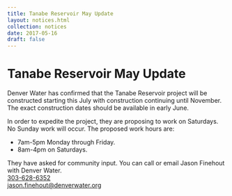 ```yaml
---
title: Tanabe Reservoir May Update
layout: notices.html
collection: notices
date: 2017-05-16
draft: false
---
```

# Tanabe Reservoir May Update

Denver Water has confirmed that the Tanabe Reservoir project will be constructed starting this July with construction continuing until November.  The exact construction dates should be available in early June.
 
In order to expedite the project, they are proposing to work on Saturdays. No Sunday work will occur. The proposed work hours are:
* 7am-5pm Monday through Friday.
* 8am-4pm on Saturdays.

They have asked for community input.  You can call or email Jason Finehout with Denver Water.<br />
<a href="tel:+13036286352">303-628-6352</a><br />
<a href="mailto:jason.finehout@denverwater.org" target="_blank">jason.finehout@denverwater.org</a>
